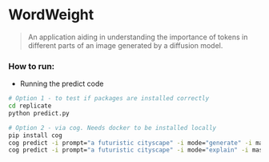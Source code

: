 # WordWeight

> An application aiding in understanding the importance of tokens in different parts of an image generated by a diffusion model.


### How to run:


- Running the predict code
```bash
# Option 1 - to test if packages are installed correctly
cd replicate
python predict.py 

# Option 2 - via cog. Needs docker to be installed locally
pip install cog
cog predict -i prompt="a futuristic cityscape" -i mode="generate" -i mask_path=@masked_image.png
cog predict -i prompt="a futuristic cityscape" -i mode="explain" -i mask_path=@masked_image.png
```